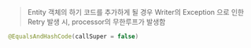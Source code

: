 > Entity 객체의 하기 코드를 추가하게 될 경우 Writer의 Exception 으로 인한  Retry 발생 시, processor의 무한루프가 발생함

```java
@EqualsAndHashCode(callSuper = false)
```